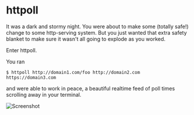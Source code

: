 # httpoll

It was a dark and stormy night. You were about to make some (totally safe!) change to some http-serving system. But you just wanted that extra safety blanket to make sure it wasn't all going to explode as you worked.

Enter httpoll.

You ran

    $ httpoll http://domain1.com/foo http://domain2.com https://domain3.com

and were able to work in peace, a beautiful realtime feed of poll times scrolling away in your terminal.

![Screenshot](http://drop.serialized.net/httpoll.png)
